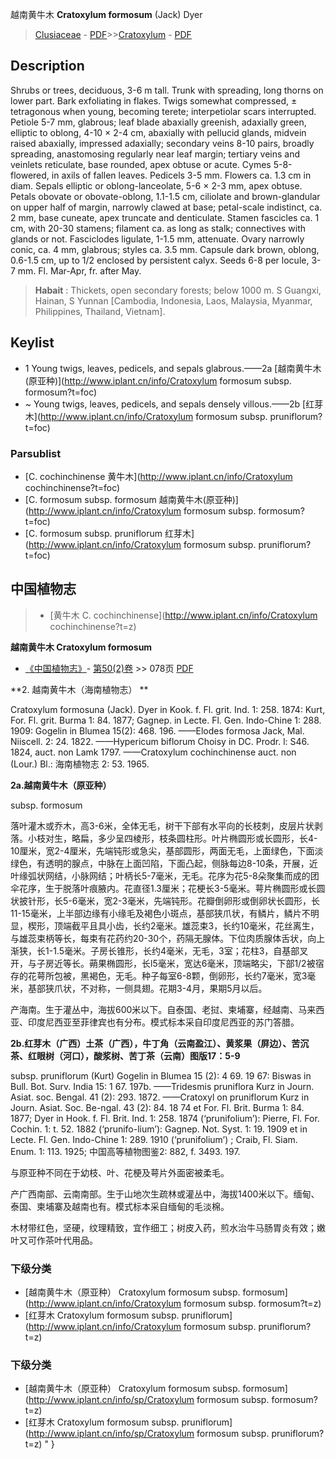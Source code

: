越南黄牛木 **Cratoxylum formosum** (Jack) Dyer

> [Clusiaceae](http://www.iplant.cn/info/Clusiaceae?t=foc) - [PDF](http://www.iplant.cn/foc/pdf/Clusiaceae.pdf)>>[Cratoxylum](http://www.iplant.cn/info/Cratoxylum?t=foc) - [PDF](http://www.iplant.cn/foc/pdf/Cratoxylum.pdf)

## Description

Shrubs or trees, deciduous, 3-6 m tall. Trunk with spreading, long thorns on lower part. Bark exfoliating in flakes. Twigs somewhat compressed, ± tetragonous when young, becoming terete; interpetiolar scars interrupted. Petiole 5-7 mm, glabrous; leaf blade abaxially greenish, adaxially green, elliptic to oblong, 4-10 × 2-4 cm, abaxially with pellucid glands, midvein raised abaxially, impressed adaxially; secondary veins 8-10 pairs, broadly spreading, anastomosing regularly near leaf margin; tertiary veins and veinlets reticulate, base rounded, apex obtuse or acute. Cymes 5-8-flowered, in axils of fallen leaves. Pedicels 3-5 mm. Flowers ca. 1.3 cm in diam. Sepals elliptic or oblong-lanceolate, 5-6 × 2-3 mm, apex obtuse. Petals obovate or obovate-oblong, 1.1-1.5 cm, ciliolate and brown-glandular on upper half of margin, narrowly clawed at base; petal-scale indistinct, ca. 2 mm, base cuneate, apex truncate and denticulate. Stamen fascicles ca. 1 cm, with 20-30 stamens; filament ca. as long as stalk; connectives with glands or not. Fasciclodes ligulate, 1-1.5 mm, attenuate. Ovary narrowly conic, ca. 4 mm, glabrous; styles ca. 3.5 mm. Capsule dark brown, oblong, 0.6-1.5 cm, up to 1/2 enclosed by persistent calyx. Seeds 6-8 per locule, 3-7 mm. Fl. Mar-Apr, fr. after May.


> **Habait** : 
> Thickets, open secondary forests; below 1000 m. S Guangxi, Hainan, S Yunnan [Cambodia, Indonesia, Laos, Malaysia, Myanmar, Philippines, Thailand, Vietnam].


## Keylist

* 1 Young twigs, leaves, pedicels, and sepals glabrous.——2a  [越南黄牛木(原亚种)](http://www.iplant.cn/info/Cratoxylum formosum subsp. formosum?t=foc)
* ~ Young twigs, leaves, pedicels, and sepals densely villous.——2b  [红芽木](http://www.iplant.cn/info/Cratoxylum formosum subsp. pruniflorum?t=foc)

### Parsublist

* [C.  cochinchinense  黄牛木](http://www.iplant.cn/info/Cratoxylum cochinchinense?t=foc)
* [C.  formosum subsp. formosum  越南黄牛木(原亚种)](http://www.iplant.cn/info/Cratoxylum formosum subsp. formosum?t=foc)
* [C.  formosum subsp. pruniflorum  红芽木](http://www.iplant.cn/info/Cratoxylum formosum subsp. pruniflorum?t=foc)

## 中国植物志

> * [黄牛木  C.  cochinchinense](http://www.iplant.cn/info/Cratoxylum cochinchinense?t=z)


**越南黄牛木 Cratoxylum formosum**

* [《中国植物志》](http://www.iplant.cn/frps)- [第50(2)卷](http://www.iplant.cn/frps/vol/50(2)) >> 078页 [PDF](http://www.iplant.cn/frps/pdf/50(2)/078.pdf)


**2. 越南黄牛木（海南植物志） **

Cratoxylum formosuna (Jack). Dyer in Kook. f. Fl. grit. Ind. 1: 258. 1874: Kurt, For. Fl. grit. Burma 1: 84. 1877; Gagnep. in Lecte. Fl. Gen. Indo-Chine 1: 288. 1909: Gogelin in Blumea 15(2): 468. 196. ——Elodes formosa Jack, Mal. Niiscell. 2: 24. 1822. ——Hypericum biflorum Choisy in DC. Prodr. l: S46. 1824, auct. non Lamk 1797. ——Cratoxylum cochinchinense auct. non (Lour.) Bl.: 海南植物志 2: 53. 1965. 

**2a.越南黄牛木（原亚种）**

subsp. formosum

落叶灌木或乔木，高3-6米，全体无毛，树干下部有水平向的长枝刺，皮层片状剥落。小枝对生，略扁，多少呈四棱形，枝条圆柱形。叶片椭圆形或长圆形，长4-10厘米，宽2-4厘米，先端钝形或急尖，基部圆形，两面无毛，上面绿色，下面淡绿色，有透明的腺点，中脉在上面凹陷，下面凸起，侧脉每边8-10条，开展，近叶缘弧状网结，小脉网结；叶柄长5-7毫米，无毛。花序为花5-8朵聚集而成的团伞花序，生于脱落叶痕腋内。花直径1.3厘米；花梗长3-5毫米。萼片椭圆形或长圆状披针形，长5-6毫米，宽2-3毫米，先端钝形。花瓣倒卵形或倒卵状长圆形，长11-15毫米，上半部边缘有小缘毛及褐色小斑点，基部狭爪状，有鳞片，鳞片不明显，楔形，顶端截平且具小齿，长约2毫米。雄蕊束3，长约10毫米，花丝离生，与雄蕊束柄等长，每束有花药约20-30个，药隔无腺体。下位肉质腺体舌状，向上渐狭，长1-1.5毫米。子房长锥形，长约4毫米，无毛，3室；花柱3，自基部叉开，与子房近等长。蒴果椭圆形，长l5毫米，宽达6毫米，顶端略尖，下部1/2被宿存的花萼所包被，黑褐色，无毛。种子每室6-8颗，倒卵形，长约7毫米，宽3毫米，基部狭爪状，不对称，一侧具翅。花期3-4月，果期5月以后。

产海南。生于灌丛中，海拔600米以下。自泰国、老挝、柬埔寨，经越南、马来西亚、印度尼西亚至菲律宾也有分布。模式标本采自印度尼西亚的苏门答腊。

**2b.红芽木（广西）土茶（广西），牛丁角（云南盈江）、黄浆果（屏边）、苦沉茶、红眼树（河口），酸浆树、苦丁茶（云南）图版17：5-9**

subsp. pruniflorum (Kurt) Gogelin in Blumea 15 (2): 4 69. 19 67: Biswas in Bull. Bot. Surv. India 15: 1 67. 197b. ——Tridesmis pruniflora Kurz in Journ. Asiat. soc. Bengal. 41 (2): 293. 1872. ——Cratoxyl on pruniflorum Kurz in Journ. Asiat. Soc. Be-ngal. 43 (2): 84. 18 74 et For. Fl. Brit. Burma 1: 84. 1877; Dyer in Hook. f. Fl. Brit. Ind. 1: 258. 1874 (‘prunifolium’): Pierre, Fl. For. Cochin. 1: t. 52. 1882 (‘prunifo-lium’): Gagnep. Not. Syst. 1: 19. 1909 et in Lecte. Fl. Gen. Indo-Chine 1: 289. 1910 (‘prunifolium’) ; Craib, Fl. Siam. Enum. 1: 113. 1925; 中国高等植物图鉴2: 882, f. 3493. 197.

与原亚种不同在于幼枝、叶、花梗及萼片外面密被柔毛。

产广西南部、云南南部。生于山地次生疏林或灌丛中，海拔1400米以下。缅甸、泰国、柬埔寨及越南也有。模式标本采自缅甸的毛淡棉。

木材带红色，坚硬，纹理精致，宜作细工；树皮入药，煎水治牛马肠胃炎有效；嫩叶又可作茶叶代用品。

### 下级分类
* [越南黄牛木（原亚种）  Cratoxylum formosum subsp. formosum](http://www.iplant.cn/info/Cratoxylum formosum subsp. formosum?t=z)
* [红芽木  Cratoxylum formosum subsp. pruniflorum](http://www.iplant.cn/info/Cratoxylum formosum subsp. pruniflorum?t=z)

### 下级分类
* [越南黄牛木（原亚种）  Cratoxylum formosum subsp. formosum](http://www.iplant.cn/info/sp/Cratoxylum formosum subsp. formosum?t=z)
* [红芽木  Cratoxylum formosum subsp. pruniflorum](http://www.iplant.cn/info/sp/Cratoxylum formosum subsp. pruniflorum?t=z)
"
}